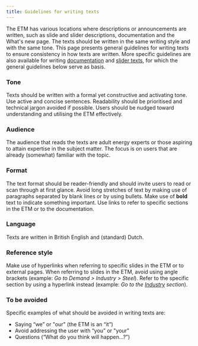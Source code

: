 ```yaml
---
title: Guidelines for writing texts
---
```


The ETM has various locations where descriptions or announcements are written, such as slide and slider descriptions, documentation and the What's new page. The texts should be written in the same writing style and with the same tone. This page presents general guidelines for writing texts to ensure consistency in how texts are written. More specific guidelines are also available for writing [documentation](./authoring-docs.md) and [slider texts](./authoring-slider-texts.md), for which the general guidelines below serve as basis.

### Tone
Texts should be written with a formal yet constructive and activating tone. Use active and concise sentences. Readability should be prioritised and technical jargon avoided if possible. Users should be nudged toward understanding and utilising the ETM effectively. 

### Audience
The audience that reads the texts are adult energy experts or those aspiring to attain expertise in the subject matter. The focus is on users that are already (somewhat) familiar with the topic. 

### Format
The text format should be reader-friendly and should invite users to read or scan through at first glance. Avoid long stretches of text by making use of paragraphs separated by blank lines or by using bullets. Make use of **bold** text to indicate something important. Use links to refer to specific sections in the ETM or to the documentation. 

### Language
Texts are written in British English and (standard) Dutch.

### Reference style
Make use of hyperlinks when referring to specific slides in the ETM or to external pages. When referring to slides in the ETM, avoid using angle brackets (example: *Go to Demand > Industry > Steel*). Refer to the specific section by using a hyperlink instead (example: *Go to the [Industry](https://energytransitionmodel.com/scenario/demand/industry/steel) section*). 

### To be avoided
Specific examples of what should be avoided in writing texts are:
* Saying “we” or "our" (the ETM is an “it”)
* Avoid addressing the user with “you” or "your"
* Questions (“What do you think will happen…?”)
